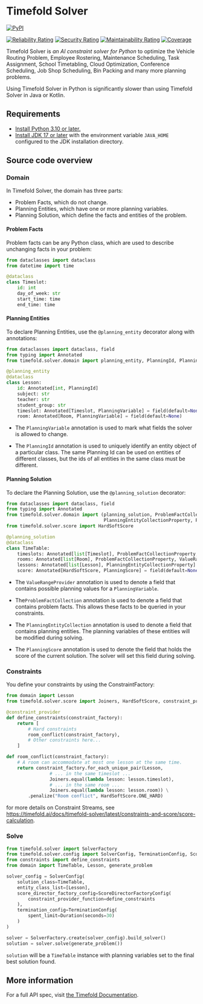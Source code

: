 # Timefold Solver

[![PyPI](https://img.shields.io/pypi/v/timefold-solver "PyPI")](https://pypi.org/project/timefold-solver/)

[![Reliability Rating](https://sonarcloud.io/api/project_badges/measure?project=timefold_solver_python&metric=reliability_rating)](https://sonarcloud.io/summary/new_code?id=timefold_solver_python)
[![Security Rating](https://sonarcloud.io/api/project_badges/measure?project=timefold_solver_python&metric=security_rating)](https://sonarcloud.io/summary/new_code?id=timefold_solver_python)
[![Maintainability Rating](https://sonarcloud.io/api/project_badges/measure?project=timefold_solver_python&metric=sqale_rating)](https://sonarcloud.io/summary/new_code?id=timefold_solver_python)
[![Coverage](https://sonarcloud.io/api/project_badges/measure?project=timefold_solver_python&metric=coverage)](https://sonarcloud.io/summary/new_code?id=timefold_solver_python)

Timefold Solver is *an AI constraint solver for Python* to optimize
the Vehicle Routing Problem, Employee Rostering, Maintenance Scheduling, Task Assignment, School Timetabling,
Cloud Optimization, Conference Scheduling, Job Shop Scheduling, Bin Packing and many more planning problems.

Using Timefold Solver in Python is significantly slower than using Timefold Solver in Java or Kotlin.

## Requirements

- [Install Python 3.10 or later.](https://www.python.org)
- [Install JDK 17 or later](https://adoptium.net) with the environment variable `JAVA_HOME` configured to the JDK installation directory.

## Source code overview

### Domain

In Timefold Solver, the domain has three parts:

- Problem Facts, which do not change.
- Planning Entities, which have one or more planning variables.
- Planning Solution, which define the facts and entities of the problem.

#### Problem Facts

Problem facts can be any Python class, which are used to describe unchanging facts in your problem:

```python
from dataclasses import dataclass
from datetime import time

@dataclass
class Timeslot:
    id: int
    day_of_week: str
    start_time: time
    end_time: time
```

#### Planning Entities

To declare Planning Entities, use the `@planning_entity` decorator along with annotations:

```python
from dataclasses import dataclass, field
from typing import Annotated
from timefold.solver.domain import planning_entity, PlanningId, PlanningVariable

@planning_entity
@dataclass
class Lesson:
    id: Annotated[int, PlanningId]
    subject: str
    teacher: str
    student_group: str
    timeslot: Annotated[Timeslot, PlanningVariable] = field(default=None)
    room: Annotated[Room, PlanningVariable] = field(default=None)
```

- The `PlanningVariable` annotation is used to mark what fields the solver is allowed to change.

- The `PlanningId` annotation is used to uniquely identify an entity object of a particular class. The same Planning Id can be used on entities of different classes, but the ids of all entities in the same class must be different.

#### Planning Solution

To declare the Planning Solution, use the `@planning_solution` decorator:

```python
from dataclasses import dataclass, field
from typing import Annotated
from timefold.solver.domain import (planning_solution, ProblemFactCollectionProperty, ValueRangeProvider,
                                    PlanningEntityCollectionProperty, PlanningScore)
from timefold.solver.score import HardSoftScore

@planning_solution
@dataclass
class TimeTable:
    timeslots: Annotated[list[Timeslot], ProblemFactCollectionProperty, ValueRangeProvider]
    rooms: Annotated[list[Room], ProblemFactCollectionProperty, ValueRangeProvider]
    lessons: Annotated[list[Lesson], PlanningEntityCollectionProperty]
    score: Annotated[HardSoftScore, PlanningScore] = field(default=None)
```

- The `ValueRangeProvider` annotation is used to denote a field that contains possible planning values for a `PlanningVariable`.

- The`ProblemFactCollection` annotation is used to denote a field that contains problem facts. This allows these facts to be queried in your constraints.

- The `PlanningEntityCollection` annotation is used to denote a field that contains planning entities. The planning variables of these entities will be modified during solving. 

- The `PlanningScore` annotation is used to denote the field that holds the score of the current solution. The solver will set this field during solving.

### Constraints

You define your constraints by using the ConstraintFactory:

```python
from domain import Lesson
from timefold.solver.score import Joiners, HardSoftScore, constraint_provider

@constraint_provider
def define_constraints(constraint_factory):
    return [
        # Hard constraints
        room_conflict(constraint_factory),
        # Other constraints here...
    ]

def room_conflict(constraint_factory):
    # A room can accommodate at most one lesson at the same time.
    return constraint_factory.for_each_unique_pair(Lesson,
                # ... in the same timeslot ...
                Joiners.equal(lambda lesson: lesson.timeslot),
                # ... in the same room ...
                Joiners.equal(lambda lesson: lesson.room)) \
        .penalize("Room conflict", HardSoftScore.ONE_HARD)
```
for more details on Constraint Streams,
see https://timefold.ai/docs/timefold-solver/latest/constraints-and-score/score-calculation.

### Solve

```python
from timefold.solver import SolverFactory
from timefold.solver.config import SolverConfig, TerminationConfig, ScoreDirectorFactoryConfig, Duration
from constraints import define_constraints
from domain import TimeTable, Lesson, generate_problem

solver_config = SolverConfig(
    solution_class=TimeTable,
    entity_class_list=[Lesson],
    score_director_factory_config=ScoreDirectorFactoryConfig(
        constraint_provider_function=define_constraints
    ),
    termination_config=TerminationConfig(
        spent_limit=Duration(seconds=30)
    )
)

solver = SolverFactory.create(solver_config).build_solver()
solution = solver.solve(generate_problem())
```

`solution` will be a `TimeTable` instance with planning
variables set to the final best solution found.

## More information

For a full API spec, visit [the Timefold Documentation](https://timefold.ai/docs/timefold-solver/latest).
